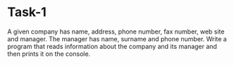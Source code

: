 # Task-1
A given company has name, address, phone number, fax number, web site and manager. The manager has name, surname and phone number. Write a program that reads information about the company and its manager and then prints it on the console.



